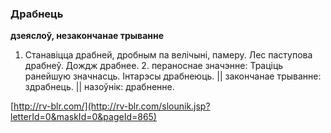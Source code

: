 ### Драбнець
**дзеяслоў, незакончанае трыванне**

1. Станавіцца драбней, дробным па велічыні, памеру. Лес паступова драбнеў. Дождж драбнее. 2. пераноснае значэнне: Траціць ранейшую значнасць. Інтарэсы драбнеюць. || закончанае трыванне: здрабнець. || назоўнік: драбненне.

<a rel="author">[http://rv-blr.com/](http://rv-blr.com/slounik.jsp?letterId=0&maskId=0&pageId=865)</a>
